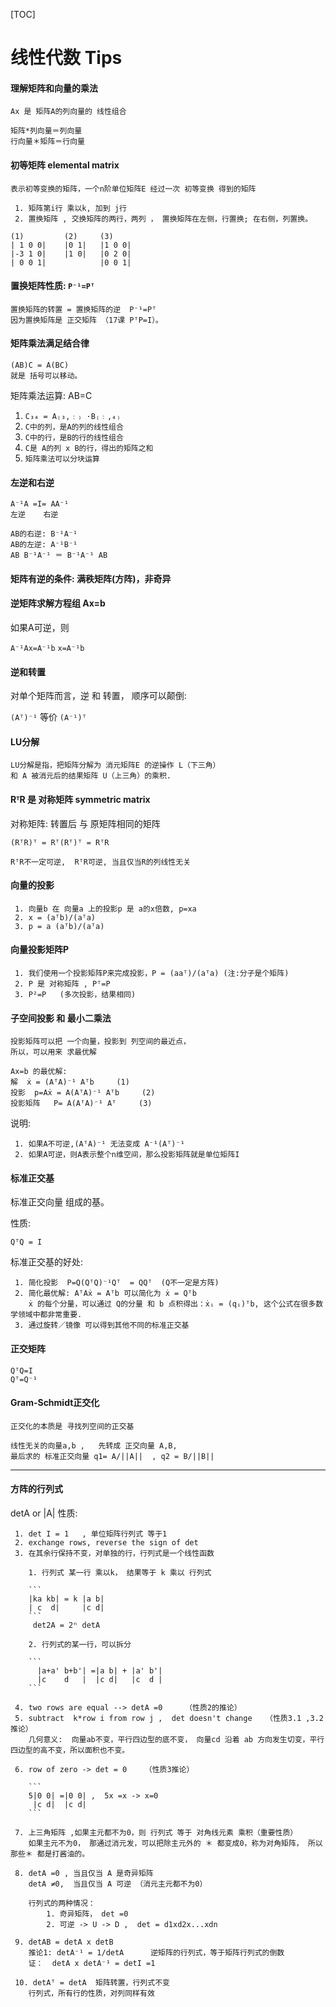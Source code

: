 [TOC]

# 线性代数 Tips


#### 理解矩阵和向量的乘法

    Ax 是 矩阵A的列向量的 线性组合
    
    矩阵*列向量＝列向量
    行向量＊矩阵＝行向量

#### 初等矩阵 elemental matrix

    表示初等变换的矩阵，一个n阶单位矩阵E 经过一次 初等变换 得到的矩阵
    
     1. 矩阵第i行 乘以k, 加到 j行
     2. 置换矩阵 , 交换矩阵的两行，两列 ， 置换矩阵在左侧，行置换; 在右侧，列置换。

```
(1)         (2)     (3)
| 1 0 0|    |0 1|   |1 0 0|
|-3 1 0|    |1 0|   |0 2 0|
| 0 0 1|            |0 0 1|
```


#### 置换矩阵性质: `P⁻¹=Pᵀ`

    置换矩阵的转置 = 置换矩阵的逆  P⁻¹=Pᵀ
    因为置换矩阵是 正交矩阵 （17课 PᵀP=I）。

#### 矩阵乘法满足结合律

    (AB)C = A(BC) 
    就是 括号可以移动。
    
矩阵乘法运算: AB=C

 1. `C₃₄ = A₍₃‚﹕₎ ·B₍﹕‚₄₎`
 2. `C中的列，是A的列的线性组合`
 3. `C中的行，是B的行的线性组合`
 4. `C是 A的列 x B的行，得出的矩阵之和`
 5. `矩阵乘法可以分块运算`

#### 左逆和右逆

    A⁻¹A =I= AA⁻¹
    左逆    右逆

    AB的右逆: B⁻¹A⁻¹ 
    AB的左逆: A⁻¹B⁻¹ 
    AB B⁻¹A⁻¹ ＝ B⁻¹A⁻¹ AB


#### 矩阵有逆的条件: 满秩矩阵(方阵)，非奇异

#### 逆矩阵求解方程组 Ax=b

如果A可逆，则 

`A⁻¹Ax=A⁻¹b`
`x=A⁻¹b`

#### 逆和转置

对单个矩阵而言，逆 和 转置， 顺序可以颠倒: 

`(Aᵀ)⁻¹` 等价 `(A⁻¹)ᵀ`

#### LU分解

    LU分解是指，把矩阵分解为 消元矩阵E 的逆操作 L（下三角） 
    和 A 被消元后的结果矩阵 U（上三角）的乘积.


#### RᵀR 是 对称矩阵 symmetric matrix

对称矩阵: 转置后 与 原矩阵相同的矩阵

`(RᵀR)ᵀ = Rᵀ(Rᵀ)ᵀ = RᵀR`

    RᵀR不一定可逆,  RᵀR可逆, 当且仅当R的列线性无关

#### 向量的投影

     1. 向量b 在 向量a 上的投影p 是 a的x倍数, p=xa
     2. x = (aᵀb)/(aᵀa)
     3. p = a (aᵀb)/(aᵀa)

#### 向量投影矩阵P

     1. 我们使用一个投影矩阵P来完成投影，P = (aaᵀ)/(aᵀa) (注:分子是个矩阵)
     2. P 是 对称矩阵 , Pᵀ=P
     3. P²=P   (多次投影，结果相同)


#### 子空间投影 和 最小二乘法

    投影矩阵可以把 一个向量，投影到 列空间的最近点，
    所以，可以用来 求最优解
    
    Ax=b 的最优解:
    解  ẋ = (AᵀA)⁻¹ Aᵀb     (1)   
    投影  p=Aẋ = A(AᵀA)⁻¹ Aᵀb     (2)
    投影矩阵   P= A(AᵀA)⁻¹ Aᵀ     (3)

说明:

     1. 如果A不可逆,(AᵀA)⁻¹ 无法变成 A⁻¹(Aᵀ)⁻¹ 
     2. 如果A可逆，则A表示整个n维空间，那么投影矩阵就是单位矩阵I
 

#### 标准正交基

标准正交向量 组成的基。

性质:

    QᵀQ = I

标准正交基的好处:

     1. 简化投影  P=Q(QᵀQ)⁻¹Qᵀ  = QQᵀ  (Q不一定是方阵)
     2. 简化最优解: AᵀAẋ = Aᵀb 可以简化为 ẋ = Qᵀb
        ẋ 的每个分量，可以通过 Q的分量 和 b 点积得出：ẋᵢ = (qᵢ)ᵀb, 这个公式在很多数学领域中都非常重要.
     3. 通过旋转／镜像 可以得到其他不同的标准正交基


#### 正交矩阵

    QᵀQ=I
    Qᵀ=Q⁻¹
    
#### Gram-Schmidt正交化

    正交化的本质是 寻找列空间的正交基
    
    线性无关的向量a,b ,   先转成 正交向量 A,B,
    最后求的 标准正交向量 q1= A/||A||  , q2 = B/||B||
    
---

#### 方阵的行列式

detA or |A| 性质:

     1. det I = 1   , 单位矩阵行列式 等于1
     2. exchange rows, reverse the sign of det
     3. 在其余行保持不变，对单独的行，行列式是一个线性函数
        
        1. 行列式 某一行 乘以k， 结果等于 k 乘以 行列式
        
        ```
        |ka kb| = k |a b|
        | c  d|     |c d|
        ```
         det2A = 2ⁿ detA
         
        2. 行列式的某一行，可以拆分 
        
        ```
          |a+a' b+b'| =|a b| + |a' b'|
          |c    d   |  |c d|   |c  d |
        ``` 
    
     4. two rows are equal --> detA =0     （性质2的推论）
     5. subtract  k*row i from row j ,  det doesn't change   （性质3.1 ,3.2 推论）
        几何意义:  向量ab不变，平行四边型的底不变， 向量cd 沿着 ab 方向发生切变，平行四边型的高不变，所以面积也不变。
    
     6. row of zero -> det = 0    （性质3推论）
     
        ```
        5|0 0| =|0 0| ,  5x =x -> x=0 
         |c d|  |c d|
        ```
    
     7. 上三角矩阵 ,如果主元都不为0，则 行列式 等于 对角线元素 乘积（重要性质）
        如果主元不为0， 那通过消元发，可以把除主元外的 ＊ 都变成0，称为对角矩阵， 所以那些＊ 都是打酱油的。
    
     8. detA =0 , 当且仅当 A 是奇异矩阵
        detA ≠0,  当且仅当 A 可逆 （消元主元都不为0）
    
        行列式的两种情况：  
            1. 奇异矩阵， det =0 
            2. 可逆 -> U -> D ,  det = d1xd2x...xdn
    
     9. detAB = detA x detB
        推论1: detA⁻¹ = 1/detA      逆矩阵的行列式，等于矩阵行列式的倒数
        证：  detA x detA⁻¹ = detI =1 
    
     10. detAᵀ = detA  矩阵转置，行列式不变 
        行列式，所有行的性质，对列同样有效




